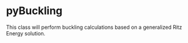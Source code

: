 # pyBuckling
This class will perform buckling calculations based on a generalized Ritz Energy solution.
